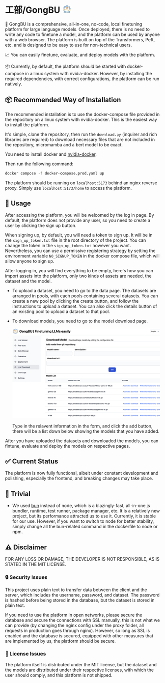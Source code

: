 # 工部/GongBU <img src="https://github.com/Bolin97/GongBU/blob/main/frontend/static/logo_new.jpg" alt="logo" width="30"/>


🚀 GongBU is a comprehensive, all-in-one, no-code, local finetuning platform for large language models. Once deployed, there is no need to write any code to finetune a model, and the platform can be used by anyone with a web browser. The platform is built on top of the Transformers, Peft, etc. and is designed to be easy to use for non-technical users.

📈 You can easily finetune, evaluate, and deploy models with the platform. 

📦 Currently, by default, the platform should be started with docker-compose in a linux system with nvidia-docker. However, by installing the required dependencies, with correct configurations, the platform can be run natively.

## 📦 Recommended Way of Installation

The recommended installation is to use the docker-compose file provided in the repository on a linux system with nvidia-docker. This is the easiest way to install the platform.

It's simple, clone the repository, then run the `download.py` (inquirer and rich libraries are required) to download necessary files that are not included in the repository, micromamba and a bert model to be exact.

You need to install docker and [nvidia-docker](https://github.com/NVIDIA/nvidia-container-toolkit).

Then run the following command:

```bash
docker compose -f docker-compose.prod.yaml up
```

The platform should be running on `localhost:5173` behind an nginx reverse proxy. Simply use `localhost:5173/home` to access the platform.

## 🔧 Usage

After accessing the platform, you will be welcomed by the log in page. By default, the platform does not provide any user, so you need to create a user by clicking the sign up button.

When signing up, by default, you will need a token to sign up. It will be in the `sign_up_token.txt` file in the root directory of the project. You can change the token in the `sign_up_token.txt` however you want. Nevertheless, you can use a permissive registering strategy by setting the environment variable `NO_SIGNUP_TOKEN` in the docker compose file, which will allow anyone to sign up.

After logging in, you will find everything to be empty, here's how you can import assets into the platform, only two kinds of assets are needed, the dataset and the model.

- To upload a dataset, you need to go to the data page. The datasets are arranged in pools, with each pools containing several datasets. You can create a new pool by clicking the create button, and follow the instructions to upload a dataset. You can also click the details button of an existing pool to upload a dataset to that pool.

- To download models, you need to go to the model download page.

    ![Model_DownloadPage](readme/image.png)

    Type in the relavent information in the form, and click the add button, there will be a list down below showing the models that you have added.

After you have uploaded the datasets and downloaded the models, you can fintune, evaluate and deploy the models on respective pages.

## ✅ Current Status

The platform is now fully functional, albeit under constant development and polishing, especially the frontend, and breaking changes may take place.

## 🧾 Trivial

- We used [bun](https://bun.sh) instead of node, which is a blazingly-fast, all-in-one js bundler, runtime, test runner, package manager, etc. It is a relatively new project, but its performance attracted us to use it. Currently, it is stable for our use. However, if you want to switch to node for better stability, simply change all the bun-related command in the dockerfile to node or npm.

## ⚠️ Disclaimer

FOR ANY LOSS OR DAMAGE, THE DEVELOPER IS NOT RESPONSIBLE, AS IS STATED IN THE MIT LICENSE.

### 🔒 Security Issues

This project uses plain text to transfer data between the client and the server, which includes the username, password, and dataset. The password is hashed before being stored in the database, but the dataset is stored in plain text.

If you need to use the platform in open networks, please secure the database and secure the connections with SSL manually, this is not what we can provide (by changing the nginx config under the proxy folder, all requests in production goes through nginx). However, so long as SSL is enabled and the database is secured, equipped with other measures that are implemented by us, the platform should be secure.

### 📜 License Issues

The platform itself is distributed under the MIT license, but the dataset and the models are distributed under their respective licenses, with which the user should comply, and this platform is not shipped.
